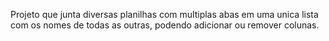 Projeto que junta diversas planilhas com multiplas abas em uma unica lista com os nomes de todas as outras, podendo adicionar ou remover colunas.
